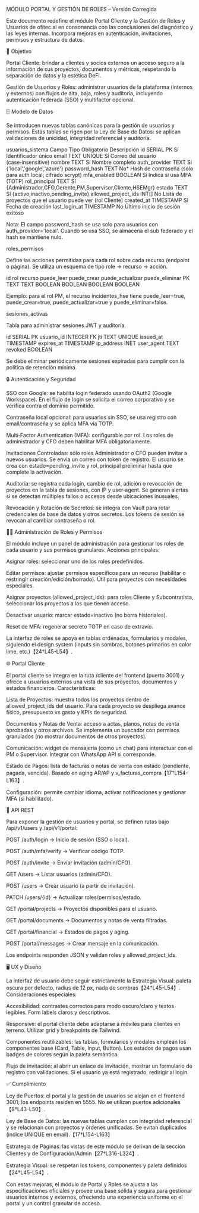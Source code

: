 MÓDULO PORTAL Y GESTIÓN DE ROLES – Versión Corregida

Este documento redefine el módulo Portal Cliente y la Gestión de
Roles y Usuarios de ofitec.ai en consonancia con las conclusiones
del diagnóstico y las leyes internas. Incorpora mejoras en
autenticación, invitaciones, permisos y estructura de datos.

🎯 Objetivo

Portal Cliente: brindar a clientes y socios externos un acceso
seguro a la información de sus proyectos, documentos y
métricas, respetando la separación de datos y la estética DeFi.

Gestión de Usuarios y Roles: administrar usuarios de la
plataforma (internos y externos) con flujos de alta, baja,
roles y auditoría, incluyendo autenticación federada (SSO) y
multifactor opcional.

🗄️ Modelo de Datos

Se introducen nuevas tablas canónicas para la gestión de usuarios y
permisos. Estas tablas se rigen por la Ley de Base de Datos: se
aplican validaciones de unicidad, integridad referencial y
auditoría.

usuarios_sistema
Campo	Tipo	Obligatorio	Descripción
id	SERIAL PK	Sí	Identificador único
email	TEXT UNIQUE	Sí	Correo del usuario (case‑insensitive)
nombre	TEXT	Sí	Nombre completo
auth_provider	TEXT	Sí	{'local','google','azure'}
password_hash	TEXT	No*	Hash de contraseña (solo para auth local; cifrado scrypt)
mfa_enabled	BOOLEAN	Sí	Indica si usa MFA (TOTP)
rol_principal	TEXT	Sí	{Administrador,CFO,Gerente,PM,Supervisor,Cliente,HSEMgr}
estado	TEXT	Sí	{activo,inactivo,pending_invite}
allowed_project_ids	INT[]	No	Lista de proyectos que el usuario puede ver (rol Cliente)
created_at	TIMESTAMP	Sí	Fecha de creación
last_login_at	TIMESTAMP	No	Último inicio de sesión exitoso

Nota: El campo password_hash se usa solo para usuarios con
auth_provider='local'. Cuando se usa SSO, se almacena el
sub federado y el hash se mantiene nulo.

roles_permisos

Define las acciones permitidas para cada rol sobre cada recurso
(endpoint o página). Se utiliza un esquema de tipo role → recurso → acción.

id	rol	recurso	puede_leer	puede_crear	puede_actualizar	puede_eliminar
PK	TEXT	TEXT	BOOLEAN	BOOLEAN	BOOLEAN	BOOLEAN

Ejemplo: para el rol PM, el recurso incidentes_hse tiene
puede_leer=true, puede_crear=true, puede_actualizar=true y
puede_eliminar=false.

sesiones_activas

Tabla para administrar sesiones JWT y auditoría.

id	SERIAL PK
usuario_id	INTEGER FK
jti	TEXT UNIQUE
issued_at	TIMESTAMP
expires_at	TIMESTAMP
ip_address	INET
user_agent	TEXT
revoked	BOOLEAN

Se debe eliminar periódicamente sesiones expiradas para cumplir con la
política de retención mínima.

🔒 Autenticación y Seguridad

SSO con Google: se habilita login federado usando OAuth2
(Google Workspace). En el flujo de login se solicita el correo
corporativo y se verifica contra el dominio permitido.

Contraseña local opcional: para usuarios sin SSO, se usa
registro con email/contraseña y se aplica MFA vía TOTP.

Multi‑Factor Authentication (MFA): configurable por rol. Los
roles de administrador y CFO deben habilitar MFA obligatoriamente.

Invitaciones Controladas: sólo roles Administrador o CFO
pueden invitar a nuevos usuarios. Se envía un correo con token de
registro. El usuario se crea con estado=pending_invite y
rol_principal preliminar hasta que complete la activación.

Auditoría: se registra cada login, cambio de rol, adición o
revocación de proyectos en la tabla de sesiones, con IP y
user‑agent. Se generan alertas si se detectan múltiples fallos o
accesos desde ubicaciones inusuales.

Revocación y Rotación de Secretos: se integra con Vault para
rotar credenciales de base de datos y otros secretos. Los tokens
de sesión se revocan al cambiar contraseña o rol.

🧑‍💻 Administración de Roles y Permisos

El módulo incluye un panel de administración para gestionar los roles
de cada usuario y sus permisos granulares. Acciones principales:

Asignar roles: seleccionar uno de los roles predefinidos.

Editar permisos: ajustar permisos específicos para un recurso
(habilitar o restringir creación/edición/borrado). Útil para
proyectos con necesidades especiales.

Asignar proyectos (allowed_project_ids): para roles Cliente y
Subcontratista, seleccionar los proyectos a los que tienen acceso.

Desactivar usuario: marcar estado=inactivo (no borra
historiales).

Reset de MFA: regenerar secreto TOTP en caso de extravío.

La interfaz de roles se apoya en tablas ordenadas, formularios y
modales, siguiendo el design system (inputs sin sombras, botones
primarios en color lime, etc.)【24†L45-L54】.

🌐 Portal Cliente

El portal cliente se integra en la ruta /cliente del frontend (puerto
3001) y ofrece a usuarios externos una vista de sus proyectos,
documentos y estados financieros. Características:

Lista de Proyectos: muestra todos los proyectos dentro de
allowed_project_ids del usuario. Para cada proyecto se
despliega avance físico, presupuesto vs gasto y KPIs de seguridad.

Documentos y Notas de Venta: acceso a actas, planos, notas de
venta aprobadas y otros archivos. Se implementa un buscador con
permisos granulados (no mostrar documentos de otros proyectos).

Comunicación: widget de mensajería (como un chat) para
interactuar con el PM o Supervisor. Integrar con WhatsApp API si
corresponde.

Estado de Pagos: lista de facturas o notas de venta con
estado (pendiente, pagada, vencida). Basado en aging AR/AP y
v_facturas_compra【17†L154-L163】.

Configuración: permite cambiar idioma, activar notificaciones y
gestionar MFA (si habilitado).

📑 API REST

Para exponer la gestión de usuarios y portal, se definen rutas bajo
/api/v1/users y /api/v1/portal:

POST /auth/login → Inicio de sesión (SSO o local).

POST /auth/mfa/verify → Verificar código TOTP.

POST /auth/invite → Enviar invitación (admin/CFO).

GET /users → Listar usuarios (admin/CFO).

POST /users → Crear usuario (a partir de invitación).

PATCH /users/{id} → Actualizar roles/permisos/estado.

GET /portal/projects → Proyectos disponibles para el usuario.

GET /portal/documents → Documentos y notas de venta filtradas.

GET /portal/financial → Estados de pagos y aging.

POST /portal/messages → Crear mensaje en la comunicación.

Los endpoints responden JSON y validan roles y allowed_project_ids.

🖥️ UX y Diseño

La interfaz de usuario debe seguir estrictamente la Estrategia
Visual: paleta oscura por defecto, radius de 12 px, nada de
sombras【24†L45-L54】. Consideraciones especiales:

Accesibilidad: contrastes correctos para modo oscuro/claro y
textos legibles. Form labels claros y descriptivos.

Responsive: el portal cliente debe adaptarse a móviles para
clientes en terreno. Utilizar grid y breakpoints de Tailwind.

Componentes reutilizables: las tablas, formularios y modales
emplean los componentes base (Card, Table, Input, Button). Los
estados de pagos usan badges de colores según la paleta semántica.

Flujo de invitación: al abrir un enlace de invitación, mostrar
un formulario de registro con validaciones. Si el usuario ya está
registrado, redirigir al login.

✅ Cumplimiento

Ley de Puertos: el portal y la gestión de usuarios se alojan
en el frontend 3001; los endpoints residen en 5555. No se
utilizan puertos adicionales【8†L43-L50】.

Ley de Base de Datos: las nuevas tablas cumplen con
integridad referencial y se relacionan con proyectos y
órdenes unificadas. Se evitan duplicados (indice UNIQUE en
email).【17†L154-L163】

Estrategia de Páginas: las vistas de este módulo se derivan
de la sección Clientes y de Configuración/Admin【27†L316-L324】.

Estrategia Visual: se respetan los tokens, componentes y
paleta definidos【24†L45-L54】.

Con estas mejoras, el módulo de Portal y Roles se ajusta a las
especificaciones oficiales y provee una base sólida y segura para
gestionar usuarios internos y externos, ofreciendo una experiencia
uniforme en el portal y un control granular de acceso.